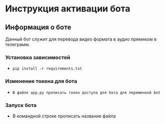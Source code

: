 # Инструкция активации бота

## Информация о боте
Данный бот служит для перевода видео формата в аудио прямиком в телеграмм.

### Установка зависимостей
* ```pip install -r requirements.txt```

### Изменение токена для бота
* ```В файле app.py прописать токен доступа для бота для переменной bot```

### Запуск бота
* В командной строке прописать название файла


